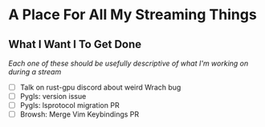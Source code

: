 # A Place For All My Streaming Things

## What I Want I To Get Done
_Each one of these should be usefully descriptive of what I'm working on during a stream_

  * [ ] Talk on rust-gpu discord about weird Wrach bug
  * [ ] Pygls: version issue
  * [ ] Pygls: lsprotocol migration PR
  * [ ] Browsh: Merge Vim Keybindings PR
